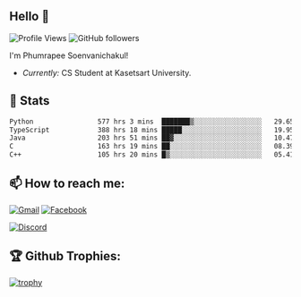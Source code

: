 
<h2>Hello 👋</h2> 

![Profile Views](https://komarev.com/ghpvc/?username=Homiez09&label=Profile%20views&color=0e75b6&style=flat)
![GitHub followers](https://img.shields.io/github/followers/HomieZ09.svg?style=social&label=Follow)


I'm Phumrapee Soenvanichakul!

- <i>Currently:</i> CS Student at Kasetsart University.

<h2>👀 Stats</h2>

<!--START_SECTION:waka-->

```txt
Python                577 hrs 3 mins  ███████▒░░░░░░░░░░░░░░░░░   29.65 %
TypeScript            388 hrs 18 mins █████░░░░░░░░░░░░░░░░░░░░   19.95 %
Java                  203 hrs 51 mins ██▓░░░░░░░░░░░░░░░░░░░░░░   10.47 %
C                     163 hrs 19 mins ██░░░░░░░░░░░░░░░░░░░░░░░   08.39 %
C++                   105 hrs 20 mins █▒░░░░░░░░░░░░░░░░░░░░░░░   05.41 %
```

<!--END_SECTION:waka-->

<h2>📫 How to reach me:</h2>

<a href="mailto:phumrapeesoen1@gmail.com">![Gmail](https://img.shields.io/badge/Gmail-D14836?style=for-the-badge&logo=gmail&logoColor=white)</a> 
<a href="https://web.facebook.com/phumrapee.soenvanichakul.3/">![Facebook](https://img.shields.io/badge/Facebook-4267B2?style=for-the-badge&logo=facebook&logoColor=white)</a>

<a href="https://discord.gg/EWnAEUtFVm">![Discord](https://discord.c99.nl/widget/theme-1/297740667784921089.png)</a> 

<h2>🏆 Github Trophies:</h2>

[![trophy](https://github-profile-trophy.vercel.app/?username=Homiez09&theme=discord&row=1)](https://github.com/ryo-ma/github-profile-trophy)
